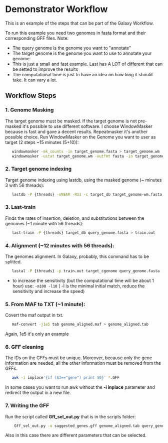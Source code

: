 # Demonstrator Workflow

This is an example of the steps that can be part of the Galaxy Workflow.

To run this example you need two genomes in fasta format and their corresponding GFF files.
Note:
  - The query genome is the genome you want to "annotate"
  - The target genome is the genome you want to use to annotate your genome
  - This is just a small and fast example. Last has A LOT of different that can be setted to improve the results
  - The computational time is just to have an idea on how long it should take. It can vary a lot.


## Workflow Steps
 
### 1. Genome Masking

The target genome must be masked. If the target genome is not pre-masked it's possible to use different software. 
I choose WindowMasker because is fast and gave a decent results. Repeatmasker it's another possible choice.
Run WindowMasker on the Genome you want to user as target (2 steps ~15 minutes (5+10)):
 ```bash
    windowmasker -mk_counts -in target_genome.fasta > target_genome.wm
    windowmasker -ustat target_genome.wm -outfmt fasta -in target_genome.fasta > target_genome-wm.fasta
```
### 2. Target genome indexing

Target genome indexing using lastdb, using the masked genome (~ minutes 3 with 56 threads):
 ```bash
	lastdb -P {threads} -uNEAR -R11 -c target_db target_genome-wm.fasta
```

### 3. Last-train

Finds the rates of insertion, deletion, and substitutions between the genomes (~1  minute with 56 threads):
 ```bash
	last-train -P {threads} target_db query_genome.fasta > train.out
```
### 4. Alignment (~12 minutes with 56 threads):

The genomes alignment. In Galaxy, probably, this command has to be splitted.
 ```bash
	lastal -P {threads} -p train.out target_cgenome query_genome.fasta | last-split -m1 > genome_aligned.maf
```
- to increase the sensitivity (but the computational time will be about 1 hour) use: `-m100 -l10`
				( -l is the minimal initial match, reduce the sensitivity and increase the speed)

### 5. From MAF to TXT (~1 minute):

Covert the maf output in txt.
 ```bash
	maf-convert -j1e5 tab genome_aligned.maf > genome_aligned.tab 
```
Again, 1e5 it's only an example

### 6. GFF cleaning

The IDs on the GFFs must be unique. Moreover, because only the gene information are needed, all the other information must
be removed from the GFFs.
 ```bash
	awk -i inplace'{if ($3=="gene") print $0}' *.GFF
```
In some cases you want to run awk without the __-i inplace__ parameter and redirect the output in a new file.

### 7. Writing the GFF

Run the script called __Gff_sel_out.py__ that is in the scripts folder:

```bash
    Gff_sel_out.py -o suggested_genes.gff genome_aligned.tab query_genome.gff target_genome.gff 
```

Also in this case there are different parameters that can be selected.
